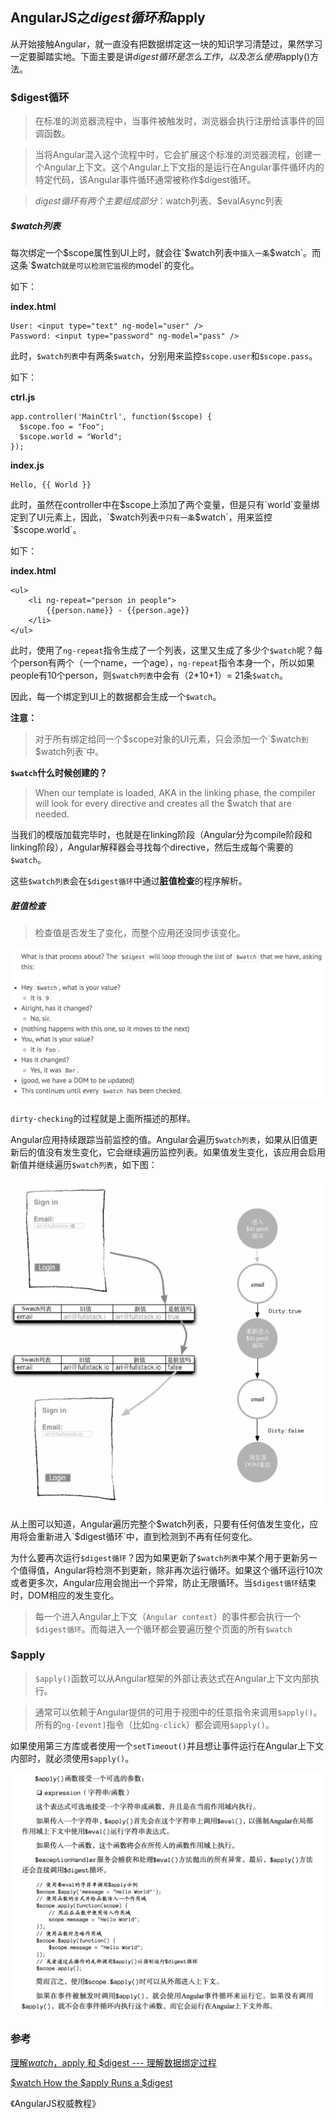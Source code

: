 ## AngularJS之$digest循环和$apply

从开始接触Angular，就一直没有把数据绑定这一块的知识学习清楚过，果然学习一定要脚踏实地。下面主要是讲$digest循环是怎么工作，以及怎么使用$apply()方法。

### $digest循环

> 在标准的浏览器流程中，当事件被触发时，浏览器会执行注册给该事件的回调函数。

> 当将Angular混入这个流程中时，它会扩展这个标准的浏览器流程，创建一个Angular上下文。这个Angular上下文指的是运行在Angular事件循环内的特定代码，该Angular事件循环通常被称作$digest循环。

> $digest循环有两个主要组成部分：$watch列表、$evalAsync列表

##### $watch列表

每次绑定一个$scope属性到UI上时，就会往`$watch列表`中插入一条`$watch`。而这条`$watch`就是可以检测它监视的`model`的变化。

如下：

**index.html**

```
User: <input type="text" ng-model="user" />
Password: <input type="password" ng-model="pass" />
```

此时，`$watch列表`中有两条`$watch`，分别用来监控`$scope.user`和`$scope.pass`。

如下：

**ctrl.js**

```
app.controller('MainCtrl', function($scope) {
  $scope.foo = "Foo";
  $scope.world = "World";
});
```

**index.js**

```
Hello, {{ World }}
```

此时，虽然在controller中在$scope上添加了两个变量，但是只有`world`变量绑定到了UI元素上，因此，`$watch列表`中只有一条`$watch`，用来监控`$scope.world`。

如下：

**index.html**

```
<ul>
	<li ng-repeat="person in people">
    	{{person.name}} - {{person.age}}
    </li>
</ul>
```

此时，使用了`ng-repeat`指令生成了一个列表，这里又生成了多少个`$watch`呢？每个person有两个（一个name，一个age），`ng-repeat`指令本身一个，所以如果people有10个person，则`$watch列表`中会有（2*10+1）= 21条`$watch`。

因此，每一个绑定到UI上的数据都会生成一个`$watch`。

**注意：**

> 对于所有绑定给同一个$scope对象的UI元素，只会添加一个`$watch`到`$watch列表`中。

**`$watch`什么时候创建的？**

> When our template is loaded, AKA in the linking phase, the compiler will look for every directive and creates all the $watch that are needed. 

当我们的模版加载完毕时，也就是在linking阶段（Angular分为compile阶段和linking阶段），Angular解释器会寻找每个directive，然后生成每个需要的`$watch`。

这些`$watch列表`会在`$digest循环`中通过**脏值检查**的程序解析。

##### 脏值检查

> 检查值是否发生了变化，而整个应用还没同步该变化。

![dirty_checking_01](assets/dirty_checking_01.png)

`dirty-checking`的过程就是上面所描述的那样。

Angular应用持续跟踪当前监控的值。Angular会遍历`$watch列表`，如果从旧值更新后的值没有发生变化，它会继续遍历监控列表。如果值发生变化，该应用会启用新值并继续遍历`$watch列表`，如下图：

![dirty_checking_02](assets/dirty_checking_02.png)

从上图可以知道，Angular遍历完整个$watch列表，只要有任何值发生变化，应用将会重新进入`$digest循环`中，直到检测到不再有任何变化。

为什么要再次运行`$digest循环`？因为如果更新了`$watch列表`中某个用于更新另一个值得值，Angular将检测不到更新，除非再次运行循环。如果这个循环运行10次或者更多次，Angular应用会抛出一个异常，防止无限循环。当`$digest循环`结束时，DOM相应的发生变化。

> 每一个进入Angular上下文（`Angular context`）的事件都会执行一个`$digest循环`。而每进入一个循环都会要遍历整个页面的所有`$watch`

### $apply

> `$apply()`函数可以从Angular框架的外部让表达式在Angular上下文内部执行。

> 通常可以依赖于Angular提供的可用于视图中的任意指令来调用`$apply()`。所有的`ng-[event]`指令（比如`ng-click`）都会调用`$apply()`。

如果使用第三方库或者使用一个`setTimeout()`并且想让事件运行在Angular上下文内部时，就必须使用`$apply()`。

![appy_01](assets/apply_01.png)


### 参考

[理解$watch ，$apply 和 $digest --- 理解数据绑定过程](http://www.angularjs.cn/A0a6)

[$watch How the $apply Runs a $digest](http://angular-tips.com/blog/2013/08/watch-how-the-apply-runs-a-digest/)

《AngularJS权威教程》



